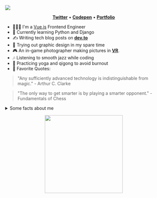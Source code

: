
<img src="https://res.cloudinary.com/highflyer910/image/upload/v1595114760/me_l1o4qs.jpg" >
<p align="center">
    <a href="https://twitter.com/highflyer910" alt="TWITTER"><strong>Twitter</strong></a> •
    <a href="https://codepen.io/HighFlyer/" alt="Codepen"><strong>Codepen</strong></a> •
    <a href="https://highflyer910.github.io/" alt="My site"><strong>Portfolio</strong></a> 
  </p>

- 👩🏻‍💻 I'm a [Vue.js](https://vuejs.org/) Frontend Engineer
- 🌱 Currently learning Python and Django
- ✍️ Writing tech blog posts on **[dev.to](https://dev.to/highflyer910)**
- 🎨 Trying out graphic design in my spare time
- 🎮 An in-game photographer making pictures in **[VR](https://vrphotography.netlify.app/)**.
- 🎶 Listening to smooth jazz while coding
- 🧘 Practicing yoga and qigong to avoid burnout 
- 💬 Favorite Quotes:
> "Any sufficiently advanced technology is indistinguishable from magic." - Arthur C. Clarke

> "The only way to get smarter is by playing a smarter opponent." - Fundamentals of Chess

  <details>
    <summary>Some facts about me</summary>
   <img src="https://github-readme-stats.vercel.app/api?username=highflyer910&show_icons=true&hide=[%22issues%22]&theme=radical" alt="highflyer910" /> 
  </details>


<p align="center">
  <img width="250" src="https://media.giphy.com/media/KFcA9XBoottEw4Jv86/giphy.gif" width="180">
</p>


<!--

- 🔭 I’m currently working on ...
- 🌱 I’m currently learning ...
- 👯 I’m looking to collaborate on ...
- 🤔 I’m looking for help with ...
- 💬 Ask me about ...
- 📫 How to reach me: ...
- 😄 Pronouns: ...
- ⚡ Fun fact: ...
-->
